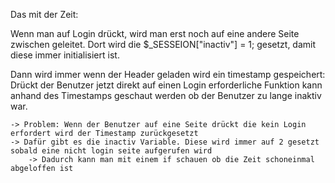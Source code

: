 Das mit der Zeit:

Wenn man auf Login drückt, wird man erst noch auf eine andere Seite zwischen geleitet.
Dort wird die $_SESSEION["inactiv"] = 1; gesetzt, damit diese immer initialisiert ist.

Dann wird immer wenn der Header geladen wird ein timestamp gespeichert: 
    Drückt der Benutzer jetzt direkt auf einen Login erforderliche Funktion kann anhand
    des Timestamps geschaut werden ob der Benutzer zu lange inaktiv war.

    -> Problem: Wenn der Benutzer auf eine Seite drückt die kein Login erfordert wird der Timestamp zurückgesetzt
    -> Dafür gibt es die inactiv Variable. Diese wird immer auf 2 gesetzt sobald eine nicht login seite aufgerufen wird
        -> Dadurch kann man mit einem if schauen ob die Zeit schoneinmal abgeloffen ist

